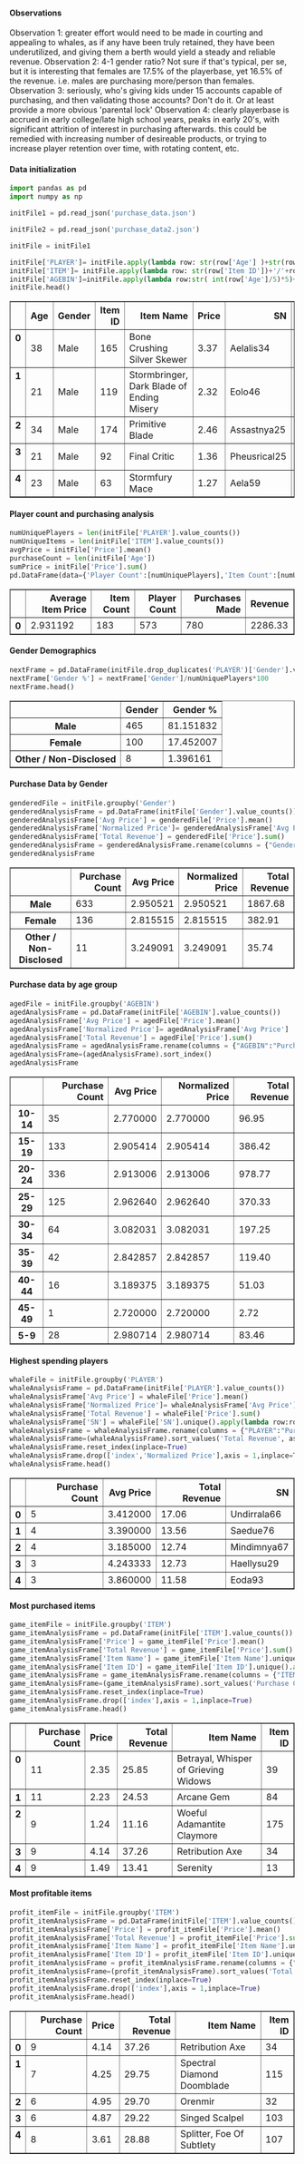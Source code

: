 
#### Observations
Observation 1: greater effort would need to be made in courting and appealing to whales, as if any have been truly retained, they have been underutilized, and giving them a berth would yield a steady and reliable revenue.
Observation 2: 4-1 gender ratio? Not sure if that's typical, per se, but it is interesting that females are 17.5% of the playerbase, yet 16.5% of the revenue. i.e. males are purchasing more/person than females.
Observation 3: seriously, who's giving kids under 15 accounts capable of purchasing, and then validating those accounts? Don't do it. Or at least provide a more obvious 'parental lock'
Observation 4: clearly playerbase is accrued in early college/late high school years, peaks in early 20's, with significant attrition of interest in purchasing afterwards. this could be remedied with increasing number of desireable products, or trying to increase player retention over time, with rotating content, etc.

#### Data initialization


```python
import pandas as pd
import numpy as np
```


```python
initFile1 = pd.read_json('purchase_data.json')
```


```python
initFile2 = pd.read_json('purchase_data2.json')
```


```python
initFile = initFile1
```


```python
initFile['PLAYER']= initFile.apply(lambda row: str(row['Age'] )+str(row['Gender']) +str(  row['SN']), axis=1)
initFile['ITEM']= initFile.apply(lambda row: str(row['Item ID'])+'/'+row['Item Name'] + '/'+str( row['Price']), axis=1)
initFile['AGEBIN']=initFile.apply(lambda row:str( int(row['Age']/5)*5)+'-'+str(int(row['Age']/5)*5+4), axis=1)
initFile.head()
```




<div>
<style>
    .dataframe thead tr:only-child th {
        text-align: right;
    }

    .dataframe thead th {
        text-align: left;
    }

    .dataframe tbody tr th {
        vertical-align: top;
    }
</style>
<table border="1" class="dataframe">
  <thead>
    <tr style="text-align: right;">
      <th></th>
      <th>Age</th>
      <th>Gender</th>
      <th>Item ID</th>
      <th>Item Name</th>
      <th>Price</th>
      <th>SN</th>
      <th>PLAYER</th>
      <th>ITEM</th>
      <th>AGEBIN</th>
    </tr>
  </thead>
  <tbody>
    <tr>
      <th>0</th>
      <td>38</td>
      <td>Male</td>
      <td>165</td>
      <td>Bone Crushing Silver Skewer</td>
      <td>3.37</td>
      <td>Aelalis34</td>
      <td>38MaleAelalis34</td>
      <td>165/Bone Crushing Silver Skewer/3.37</td>
      <td>35-39</td>
    </tr>
    <tr>
      <th>1</th>
      <td>21</td>
      <td>Male</td>
      <td>119</td>
      <td>Stormbringer, Dark Blade of Ending Misery</td>
      <td>2.32</td>
      <td>Eolo46</td>
      <td>21MaleEolo46</td>
      <td>119/Stormbringer, Dark Blade of Ending Misery/...</td>
      <td>20-24</td>
    </tr>
    <tr>
      <th>2</th>
      <td>34</td>
      <td>Male</td>
      <td>174</td>
      <td>Primitive Blade</td>
      <td>2.46</td>
      <td>Assastnya25</td>
      <td>34MaleAssastnya25</td>
      <td>174/Primitive Blade/2.46</td>
      <td>30-34</td>
    </tr>
    <tr>
      <th>3</th>
      <td>21</td>
      <td>Male</td>
      <td>92</td>
      <td>Final Critic</td>
      <td>1.36</td>
      <td>Pheusrical25</td>
      <td>21MalePheusrical25</td>
      <td>92/Final Critic/1.3599999999999999</td>
      <td>20-24</td>
    </tr>
    <tr>
      <th>4</th>
      <td>23</td>
      <td>Male</td>
      <td>63</td>
      <td>Stormfury Mace</td>
      <td>1.27</td>
      <td>Aela59</td>
      <td>23MaleAela59</td>
      <td>63/Stormfury Mace/1.27</td>
      <td>20-24</td>
    </tr>
  </tbody>
</table>
</div>



#### Player count and purchasing analysis


```python
numUniquePlayers = len(initFile['PLAYER'].value_counts())
numUniqueItems = len(initFile['ITEM'].value_counts())
avgPrice = initFile['Price'].mean()
purchaseCount = len(initFile['Age'])
sumPrice = initFile['Price'].sum()
pd.DataFrame(data={'Player Count':[numUniquePlayers],'Item Count':[numUniqueItems],'Average Item Price':[avgPrice],'Purchases Made':[purchaseCount],'Revenue':[sumPrice]})
```




<div>
<style>
    .dataframe thead tr:only-child th {
        text-align: right;
    }

    .dataframe thead th {
        text-align: left;
    }

    .dataframe tbody tr th {
        vertical-align: top;
    }
</style>
<table border="1" class="dataframe">
  <thead>
    <tr style="text-align: right;">
      <th></th>
      <th>Average Item Price</th>
      <th>Item Count</th>
      <th>Player Count</th>
      <th>Purchases Made</th>
      <th>Revenue</th>
    </tr>
  </thead>
  <tbody>
    <tr>
      <th>0</th>
      <td>2.931192</td>
      <td>183</td>
      <td>573</td>
      <td>780</td>
      <td>2286.33</td>
    </tr>
  </tbody>
</table>
</div>



#### Gender Demographics


```python
nextFrame = pd.DataFrame(initFile.drop_duplicates('PLAYER')['Gender'].value_counts())
nextFrame['Gender %'] = nextFrame['Gender']/numUniquePlayers*100
nextFrame.head()
```




<div>
<style>
    .dataframe thead tr:only-child th {
        text-align: right;
    }

    .dataframe thead th {
        text-align: left;
    }

    .dataframe tbody tr th {
        vertical-align: top;
    }
</style>
<table border="1" class="dataframe">
  <thead>
    <tr style="text-align: right;">
      <th></th>
      <th>Gender</th>
      <th>Gender %</th>
    </tr>
  </thead>
  <tbody>
    <tr>
      <th>Male</th>
      <td>465</td>
      <td>81.151832</td>
    </tr>
    <tr>
      <th>Female</th>
      <td>100</td>
      <td>17.452007</td>
    </tr>
    <tr>
      <th>Other / Non-Disclosed</th>
      <td>8</td>
      <td>1.396161</td>
    </tr>
  </tbody>
</table>
</div>



#### Purchase Data by Gender


```python
genderedFile = initFile.groupby('Gender')
genderedAnalysisFrame = pd.DataFrame(initFile['Gender'].value_counts())
genderedAnalysisFrame['Avg Price'] = genderedFile['Price'].mean()
genderedAnalysisFrame['Normalized Price']= genderedAnalysisFrame['Avg Price'] 
genderedAnalysisFrame['Total Revenue'] = genderedFile['Price'].sum()
genderedAnalysisFrame = genderedAnalysisFrame.rename(columns = {"Gender":"Purchase Count"})
genderedAnalysisFrame
```




<div>
<style>
    .dataframe thead tr:only-child th {
        text-align: right;
    }

    .dataframe thead th {
        text-align: left;
    }

    .dataframe tbody tr th {
        vertical-align: top;
    }
</style>
<table border="1" class="dataframe">
  <thead>
    <tr style="text-align: right;">
      <th></th>
      <th>Purchase Count</th>
      <th>Avg Price</th>
      <th>Normalized Price</th>
      <th>Total Revenue</th>
    </tr>
  </thead>
  <tbody>
    <tr>
      <th>Male</th>
      <td>633</td>
      <td>2.950521</td>
      <td>2.950521</td>
      <td>1867.68</td>
    </tr>
    <tr>
      <th>Female</th>
      <td>136</td>
      <td>2.815515</td>
      <td>2.815515</td>
      <td>382.91</td>
    </tr>
    <tr>
      <th>Other / Non-Disclosed</th>
      <td>11</td>
      <td>3.249091</td>
      <td>3.249091</td>
      <td>35.74</td>
    </tr>
  </tbody>
</table>
</div>



#### Purchase data by age group


```python
agedFile = initFile.groupby('AGEBIN')
agedAnalysisFrame = pd.DataFrame(initFile['AGEBIN'].value_counts())
agedAnalysisFrame['Avg Price'] = agedFile['Price'].mean()
agedAnalysisFrame['Normalized Price']= agedAnalysisFrame['Avg Price'] 
agedAnalysisFrame['Total Revenue'] = agedFile['Price'].sum()
agedAnalysisFrame = agedAnalysisFrame.rename(columns = {"AGEBIN":"Purchase Count"})
agedAnalysisFrame=(agedAnalysisFrame).sort_index()
agedAnalysisFrame
```




<div>
<style>
    .dataframe thead tr:only-child th {
        text-align: right;
    }

    .dataframe thead th {
        text-align: left;
    }

    .dataframe tbody tr th {
        vertical-align: top;
    }
</style>
<table border="1" class="dataframe">
  <thead>
    <tr style="text-align: right;">
      <th></th>
      <th>Purchase Count</th>
      <th>Avg Price</th>
      <th>Normalized Price</th>
      <th>Total Revenue</th>
    </tr>
  </thead>
  <tbody>
    <tr>
      <th>10-14</th>
      <td>35</td>
      <td>2.770000</td>
      <td>2.770000</td>
      <td>96.95</td>
    </tr>
    <tr>
      <th>15-19</th>
      <td>133</td>
      <td>2.905414</td>
      <td>2.905414</td>
      <td>386.42</td>
    </tr>
    <tr>
      <th>20-24</th>
      <td>336</td>
      <td>2.913006</td>
      <td>2.913006</td>
      <td>978.77</td>
    </tr>
    <tr>
      <th>25-29</th>
      <td>125</td>
      <td>2.962640</td>
      <td>2.962640</td>
      <td>370.33</td>
    </tr>
    <tr>
      <th>30-34</th>
      <td>64</td>
      <td>3.082031</td>
      <td>3.082031</td>
      <td>197.25</td>
    </tr>
    <tr>
      <th>35-39</th>
      <td>42</td>
      <td>2.842857</td>
      <td>2.842857</td>
      <td>119.40</td>
    </tr>
    <tr>
      <th>40-44</th>
      <td>16</td>
      <td>3.189375</td>
      <td>3.189375</td>
      <td>51.03</td>
    </tr>
    <tr>
      <th>45-49</th>
      <td>1</td>
      <td>2.720000</td>
      <td>2.720000</td>
      <td>2.72</td>
    </tr>
    <tr>
      <th>5-9</th>
      <td>28</td>
      <td>2.980714</td>
      <td>2.980714</td>
      <td>83.46</td>
    </tr>
  </tbody>
</table>
</div>



#### Highest spending players


```python
whaleFile = initFile.groupby('PLAYER')
whaleAnalysisFrame = pd.DataFrame(initFile['PLAYER'].value_counts())
whaleAnalysisFrame['Avg Price'] = whaleFile['Price'].mean()
whaleAnalysisFrame['Normalized Price']= whaleAnalysisFrame['Avg Price'] 
whaleAnalysisFrame['Total Revenue'] = whaleFile['Price'].sum()
whaleAnalysisFrame['SN'] = whaleFile['SN'].unique().apply(lambda row:row[0])
whaleAnalysisFrame = whaleAnalysisFrame.rename(columns = {"PLAYER":"Purchase Count"})
whaleAnalysisFrame=(whaleAnalysisFrame).sort_values('Total Revenue', ascending = False)
whaleAnalysisFrame.reset_index(inplace=True)
whaleAnalysisFrame.drop(['index','Normalized Price'],axis = 1,inplace=True)
whaleAnalysisFrame.head()
```




<div>
<style>
    .dataframe thead tr:only-child th {
        text-align: right;
    }

    .dataframe thead th {
        text-align: left;
    }

    .dataframe tbody tr th {
        vertical-align: top;
    }
</style>
<table border="1" class="dataframe">
  <thead>
    <tr style="text-align: right;">
      <th></th>
      <th>Purchase Count</th>
      <th>Avg Price</th>
      <th>Total Revenue</th>
      <th>SN</th>
    </tr>
  </thead>
  <tbody>
    <tr>
      <th>0</th>
      <td>5</td>
      <td>3.412000</td>
      <td>17.06</td>
      <td>Undirrala66</td>
    </tr>
    <tr>
      <th>1</th>
      <td>4</td>
      <td>3.390000</td>
      <td>13.56</td>
      <td>Saedue76</td>
    </tr>
    <tr>
      <th>2</th>
      <td>4</td>
      <td>3.185000</td>
      <td>12.74</td>
      <td>Mindimnya67</td>
    </tr>
    <tr>
      <th>3</th>
      <td>3</td>
      <td>4.243333</td>
      <td>12.73</td>
      <td>Haellysu29</td>
    </tr>
    <tr>
      <th>4</th>
      <td>3</td>
      <td>3.860000</td>
      <td>11.58</td>
      <td>Eoda93</td>
    </tr>
  </tbody>
</table>
</div>



#### Most purchased items


```python
game_itemFile = initFile.groupby('ITEM')
game_itemAnalysisFrame = pd.DataFrame(initFile['ITEM'].value_counts())
game_itemAnalysisFrame['Price'] = game_itemFile['Price'].mean()
game_itemAnalysisFrame['Total Revenue'] = game_itemFile['Price'].sum()
game_itemAnalysisFrame['Item Name'] = game_itemFile['Item Name'].unique().apply(lambda row:row[0])
game_itemAnalysisFrame['Item ID'] = game_itemFile['Item ID'].unique().apply(lambda row:row[0])
game_itemAnalysisFrame = game_itemAnalysisFrame.rename(columns = {"ITEM":"Purchase Count"})
game_itemAnalysisFrame=(game_itemAnalysisFrame).sort_values('Purchase Count', ascending = False)
game_itemAnalysisFrame.reset_index(inplace=True)
game_itemAnalysisFrame.drop(['index'],axis = 1,inplace=True)
game_itemAnalysisFrame.head()
```




<div>
<style>
    .dataframe thead tr:only-child th {
        text-align: right;
    }

    .dataframe thead th {
        text-align: left;
    }

    .dataframe tbody tr th {
        vertical-align: top;
    }
</style>
<table border="1" class="dataframe">
  <thead>
    <tr style="text-align: right;">
      <th></th>
      <th>Purchase Count</th>
      <th>Price</th>
      <th>Total Revenue</th>
      <th>Item Name</th>
      <th>Item ID</th>
    </tr>
  </thead>
  <tbody>
    <tr>
      <th>0</th>
      <td>11</td>
      <td>2.35</td>
      <td>25.85</td>
      <td>Betrayal, Whisper of Grieving Widows</td>
      <td>39</td>
    </tr>
    <tr>
      <th>1</th>
      <td>11</td>
      <td>2.23</td>
      <td>24.53</td>
      <td>Arcane Gem</td>
      <td>84</td>
    </tr>
    <tr>
      <th>2</th>
      <td>9</td>
      <td>1.24</td>
      <td>11.16</td>
      <td>Woeful Adamantite Claymore</td>
      <td>175</td>
    </tr>
    <tr>
      <th>3</th>
      <td>9</td>
      <td>4.14</td>
      <td>37.26</td>
      <td>Retribution Axe</td>
      <td>34</td>
    </tr>
    <tr>
      <th>4</th>
      <td>9</td>
      <td>1.49</td>
      <td>13.41</td>
      <td>Serenity</td>
      <td>13</td>
    </tr>
  </tbody>
</table>
</div>



#### Most profitable items


```python
profit_itemFile = initFile.groupby('ITEM')
profit_itemAnalysisFrame = pd.DataFrame(initFile['ITEM'].value_counts())
profit_itemAnalysisFrame['Price'] = profit_itemFile['Price'].mean()
profit_itemAnalysisFrame['Total Revenue'] = profit_itemFile['Price'].sum()
profit_itemAnalysisFrame['Item Name'] = profit_itemFile['Item Name'].unique().apply(lambda row:row[0])
profit_itemAnalysisFrame['Item ID'] = profit_itemFile['Item ID'].unique().apply(lambda row:row[0])
profit_itemAnalysisFrame = profit_itemAnalysisFrame.rename(columns = {"ITEM":"Purchase Count"})
profit_itemAnalysisFrame=(profit_itemAnalysisFrame).sort_values('Total Revenue', ascending = False)
profit_itemAnalysisFrame.reset_index(inplace=True)
profit_itemAnalysisFrame.drop(['index'],axis = 1,inplace=True)
profit_itemAnalysisFrame.head()
```




<div>
<style>
    .dataframe thead tr:only-child th {
        text-align: right;
    }

    .dataframe thead th {
        text-align: left;
    }

    .dataframe tbody tr th {
        vertical-align: top;
    }
</style>
<table border="1" class="dataframe">
  <thead>
    <tr style="text-align: right;">
      <th></th>
      <th>Purchase Count</th>
      <th>Price</th>
      <th>Total Revenue</th>
      <th>Item Name</th>
      <th>Item ID</th>
    </tr>
  </thead>
  <tbody>
    <tr>
      <th>0</th>
      <td>9</td>
      <td>4.14</td>
      <td>37.26</td>
      <td>Retribution Axe</td>
      <td>34</td>
    </tr>
    <tr>
      <th>1</th>
      <td>7</td>
      <td>4.25</td>
      <td>29.75</td>
      <td>Spectral Diamond Doomblade</td>
      <td>115</td>
    </tr>
    <tr>
      <th>2</th>
      <td>6</td>
      <td>4.95</td>
      <td>29.70</td>
      <td>Orenmir</td>
      <td>32</td>
    </tr>
    <tr>
      <th>3</th>
      <td>6</td>
      <td>4.87</td>
      <td>29.22</td>
      <td>Singed Scalpel</td>
      <td>103</td>
    </tr>
    <tr>
      <th>4</th>
      <td>8</td>
      <td>3.61</td>
      <td>28.88</td>
      <td>Splitter, Foe Of Subtlety</td>
      <td>107</td>
    </tr>
  </tbody>
</table>
</div>


